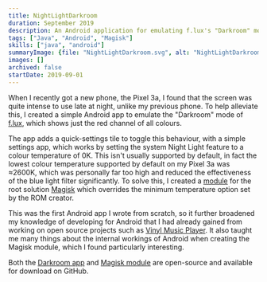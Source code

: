```yaml
---
title: NightLightDarkroom
duration: September 2019
description: An Android application for emulating f.lux's "Darkroom" mode blue light filter with a quick-setting toggle.
tags: ["Java", "Android", "Magisk"]
skills: ["java", "android"]
summaryImage: {file: "NightLightDarkroom.svg", alt: "NightLightDarkroom App Icon"}
images: []
archived: false
startDate: 2019-09-01
---
```


When I recently got a new phone, the Pixel 3a, I found that the screen was quite intense to use late
at night, unlike my previous phone. To help alleviate this, I created a simple Android app to
emulate the "Darkroom" mode of [f.lux](https://justgetflux.com/), which shows just the
red channel of all colours.

The app adds a quick-settings tile to toggle this behaviour, with a simple settings app, which works
by setting the system Night Light feature to a colour temperature of 0K. This isn't usually
supported by default, in fact the lowest colour temperature supported by default on my Pixel 3a was
&asymp;2600K, which was personally far too high and reduced the effectiveness of the blue light
filter significantly. To solve this, I created a [module](https://github.com/jamerst/magisk-intense-night-light)
for the root solution [Magisk](https://github.com/topjohnwu/Magisk) which overrides the minimum temperature
option set by the ROM creator.

This was the first Android app I wrote from scratch, so it further broadened my knowledge of
developing for Android that I had already gained from working on open source projects such as
[Vinyl Music Player](https://github.com/AdrienPoupa/VinylMusicPlayer). It also taught me
many things about the internal workings of Android when creating the Magisk module, which I found
particularly interesting.

Both the [Darkroom app](https://github.com/jamerst/NightLightDarkroom) and
[Magisk module](https://github.com/jamerst/magisk-intense-night-light) are open-source and available for download on GitHub.
